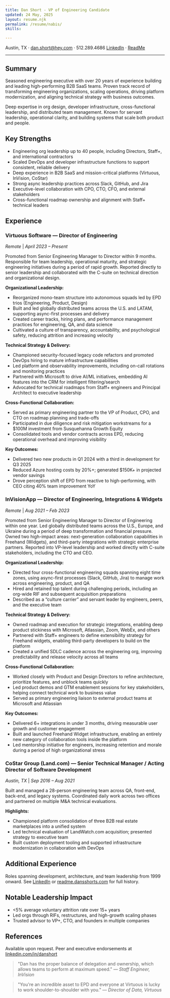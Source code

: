```yaml
---
title: Dan Short - VP of Engineering Candidate
updated: 24 May, 2025
layout: resume.njk
permalink: /resume/nabis/
skills:

---
```


Austin, TX · dan.short@hey.com · 512.289.4686
[LinkedIn](https://linkedin.com/in/danshort) · [ReadMe](https://readme.dansshorts.com)

---

## Summary
Seasoned engineering executive with over 20 years of experience building and leading high-performing B2B SaaS teams. Proven track record of transforming engineering organizations, scaling operations, driving platform modernization, and aligning technical strategy with business outcomes.

Deep expertise in org design, developer infrastructure, cross-functional leadership, and distributed team management. Known for servant leadership, operational clarity, and building systems that scale both product and people.

## Key Strengths
- Engineering org leadership up to 40 people, including Directors, Staff+, and international contractors
- Scaled DevOps and developer infrastructure functions to support consistent, reliable delivery
- Deep experience in B2B SaaS and mission-critical platforms (Virtuous, InVision, CoStar)
- Strong async leadership practices across Slack, GitHub, and Jira
- Executive-level collaboration with CPO, CTO, CFO, and external stakeholders
- Cross-functional roadmap ownership and alignment with Staff+ technical leaders

## Experience

### Virtuous Software — Director of Engineering
*Remote* | *April 2023 – Present*

Promoted from Senior Engineering Manager to Director within 9 months. Responsible for team leadership, operational maturity, and strategic engineering initiatives during a period of rapid growth. Reported directly to senior leadership and collaborated with the C-suite on technical direction and organizational design.

**Organizational Leadership:**
- Reorganized mono-team structure into autonomous squads led by EPD trios (Engineering, Product, Design)
- Built and led globally distributed teams across the U.S. and LATAM, supporting async-first processes and delivery
- Created career tracks, hiring plans, and performance management practices for engineering, QA, and data science
- Cultivated a culture of transparency, accountability, and psychological safety, reducing attrition and increasing velocity

**Technical Strategy & Delivery:**
- Championed security-focused legacy code refactors and promoted DevOps hiring to mature infrastructure capabilities
- Led platform and observability improvements, including on-call rotations and monitoring practices
- Partnered with Microsoft to drive AI/ML initiatives, embedding AI features into the CRM for intelligent filtering/search
- Advocated for technical roadmaps from Staff+ engineers and Principal Architect to executive leadership

**Cross-Functional Collaboration:**
- Served as primary engineering partner to the VP of Product, CPO, and CTO on roadmap planning and trade-offs
- Participated in due diligence and risk mitigation workstreams for a $100M investment from Susquehanna Growth Equity
- Consolidated tools and vendor contracts across EPD, reducing operational overhead and improving visibility

**Key Outcomes:**
- Delivered two new products in Q1 2024 with a third in development for Q3 2025
- Reduced Azure hosting costs by 20%+; generated $150K+ in projected vendor savings
- Drove perception shift of EPD from reactive to high-performing, with CEO citing 40% team improvement YoY

### InVisionApp — Director of Engineering, Integrations & Widgets
*Remote* | *Aug 2021 – Feb 2023*

Promoted from Senior Engineering Manager to Director of Engineering within one year. Led globally distributed teams across the U.S., Europe, and Ukraine during a period of deep transformation and financial pressure. Owned two high-impact areas: next-generation collaboration capabilities in Freehand (Widgets), and third-party integrations with strategic enterprise partners. Reported into VP-level leadership and worked directly with C-suite stakeholders, including the CTO and CEO.

**Organizational Leadership:**
- Directed four cross-functional engineering squads spanning eight time zones, using async-first processes (Slack, GitHub, Jira) to manage work across engineering, product, and QA
- Hired and retained top talent during challenging periods, including an org-wide RIF and subsequent acquisition preparations
- Described as a “culture carrier” and servant leader by engineers, peers, and the executive team

**Technical Strategy & Delivery:**
- Owned roadmap and execution for strategic integrations, enabling deep product stickiness with Microsoft, Atlassian, Zoom, WebEx, and others
- Partnered with Staff+ engineers to define extensibility strategy for Freehand widgets, enabling third-party developers to build on the platform
- Created a unified SDLC cadence across the engineering org, improving predictability and release velocity across all teams

**Cross-Functional Collaboration:**
- Worked closely with Product and Design Directors to refine architecture, prioritize features, and unblock teams quickly
- Led product demos and GTM enablement sessions for key stakeholders, helping connect technical work to business value
- Served as primary engineering liaison to external product teams at Microsoft and Atlassian

**Key Outcomes:**
- Delivered 6+ integrations in under 3 months, driving measurable user growth and customer engagement
- Built and launched Freehand Widget infrastructure, enabling an entirely new category of collaboration tools inside the platform
- Led mentorship initiative for engineers, increasing retention and morale during a period of high organizational stress

### CoStar Group (Land.com) — Senior Technical Manager / Acting Director of Software Development
*Austin, TX* | *Sep 2016 – Aug 2021*

Built and managed a 28-person engineering team across QA, front-end, back-end, and legacy systems. Coordinated daily work across two offices and partnered on multiple M&A technical evaluations.

**Highlights:**
- Championed platform consolidation of three B2B real estate marketplaces into a unified system
- Led technical evaluation of LandWatch.com acquisition; presented strategy to executive team
- Built custom deployment tooling and supported infrastructure modernization in collaboration with DevOps

## Additional Experience
Roles spanning development, architecture, and team leadership from 1999 onward. See [LinkedIn](https://www.linkedin.com/in/danshort) or [readme.dansshorts.com](https://readme.dansshorts.com) for full history.

## Notable Leadership Impact
- <5% average voluntary attrition rate over 15+ years
- Led orgs through RIFs, restructures, and high-growth scaling phases
- Trusted advisor to VP+, CTO, and founders in multiple companies

## References
Available upon request. Peer and executive endorsements at [linkedin.com/in/danshort](https://www.linkedin.com/in/danshort)

> "Dan has the proper balance of delegation and ownership, which allows teams to perform at maximum speed."
> — *Staff Engineer, InVision*

> "You're an incredible asset to EPD and everyone at Virtuous is lucky to work shoulder-to-shoulder with you."
> — *Director of Data, Virtuous*
